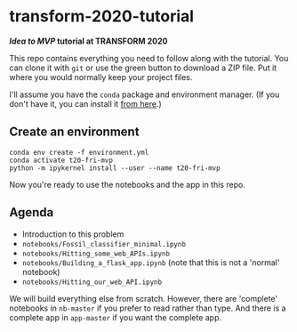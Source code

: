 # transform-2020-tutorial

**_Idea to MVP_ tutorial at TRANSFORM 2020**

This repo contains everything you need to follow along with the tutorial. You can clone it with `git` or use the green button to download a ZIP file. Put it where you would normally keep your project files.

I'll assume you have the `conda` package and environment manager. (If you don't have it, you can install it [from here](https://docs.conda.io/en/latest/miniconda.html).)


## Create an environment

    conda env create -f environment.yml
    conda activate t20-fri-mvp
    python -m ipykernel install --user --name t20-fri-mvp

Now you're ready to use the notebooks and the app in this repo.


## Agenda

- Introduction to this problem
- `notebooks/Fossil_classifier_minimal.ipynb`
- `notebooks/Hitting_some_web_APIs.ipynb`
- `notebooks/Building_a_flask_app.ipynb` (note that this is not a 'normal' notebook)
- `notebooks/Hitting_our_web_API.ipynb`

We will build everything else from scratch. However, there are 'complete' notebooks in `nb-master` if you prefer to read rather than type. And there is a complete app in `app-master` if you want the complete app.
